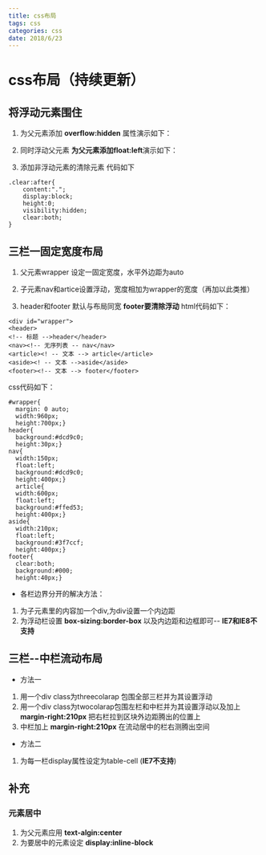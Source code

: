 ```yaml
---
title: css布局
tags: css
categories: css
date: 2018/6/23
---
```



# css布局（持续更新）
## 将浮动元素围住
1. 为父元素添加  **overflow:hidden** 属性演示如下：

2. 同时浮动父元素 **为父元素添加float:left**演示如下：

3. 添加非浮动元素的清除元素 代码如下
```
.clear:after{
    content:".";
    display:block;
    height:0;
    visibility:hidden;
    clear:both;
}
```

## 三栏一固定宽度布局

1. 父元素wrapper 设定一固定宽度，水平外边距为auto

2. 子元素nav和artice设置浮动，宽度相加为wrapper的宽度（再加以此类推）

3. header和footer 默认与布局同宽 **footer要清除浮动**
html代码如下：
```
<div id="wrapper">
<header>
<!-- 标题 -->header</header>
<nav><!-- 无序列表 -- nav</nav>
<article><! -- 文本 --> article</article>
<aside><! -- 文本 -->aside</aside>
<footer><!-- 文本 --> footer</footer>
```
css代码如下：
```
#wrapper{
  margin: 0 auto;
  width:960px;
  height:700px;}
header{
  background:#dcd9c0;
  height:30px;}
nav{
  width:150px;
  float:left;
  background:#dcd9c0;
  height:400px;}
  article{
  width:600px;
  float:left;
  background:#ffed53;
  height:400px;}
aside{
  width:210px;
  float:left;
  background:#3f7ccf;  
  height:400px;}
footer{
  clear:both;
  background:#000;
  height:40px;}
```
- 各栏边界分开的解决方法：
 1.  为子元素里的内容加一个div,为div设置一个内边距
 2.  为浮动栏设置 **box-sizing:border-box** 以及内边距和边框即可--  **IE7和IE8不支持** 

 
## 三栏--中栏流动布局
- 方法一
1.  用一个div class为threecolarap 包围全部三栏并为其设置浮动
2.  用一个div class为twocolarap包围左栏和中栏并为其设置浮动以及加上 **margin-right:210px** 把右栏拉到区块外边距腾出的位置上
3. 中栏加上 **margin-right:210px** 在流动居中的栏右测腾出空间
- 方法二

1. 为每一栏display属性设定为table-cell (**IE7不支持**)
## 补充
### 元素居中
1. 为父元素应用 **text-algin:center** 
2. 为要居中的元素设定 **display:inline-block**